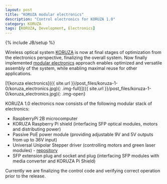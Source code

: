 ```yaml
---
layout: post
title: "KORUZA modular electronics"
description: "Control electronics for KORUZA 1.0"
category: KORUZA
tags: [KORUZA, Development, Electronics]
---
```

{% include JB/setup %}

Wireless optical system [KORUZA](http://koruza.net) is now at final stages of optimization from the electronics perspective, finalizing the overall system. Now finally implemented [modular electronics]() approach enables optimized and versatile assembly of the system, while enabling maximal reuse for other applications.

[![koruza electronics]({{ site.url }}/post_files/koruza-1-0/koruza_electronics.jpg){: .img-full}]({{ site.url }}/post_files/koruza-1-0/koruza_electronics.jpg){: .img-open}

KORUZA 1.0 electronics now consists of the following modular stack of electronics:

* RaspberryPi 2B microcomputer
* KORUZA Raspberry Pi shield (interfacing SFP optical modules, motors and distributing power)
* Passive PoE power module (providing adjustable 9V and 5V outputs from up to 36V input)
* Universal Unipolar Stepper driver (controlling motors and green laser modules) - [repository](https://github.com/IRNAS/UniversalUnipolarStepperController)
* SFP extension plug and socket and plug (interfacing SFP modules with media converter and KORUZA Pi Shield)

Currently we are finalizing the control code and verifying correct operation prior to the release.

